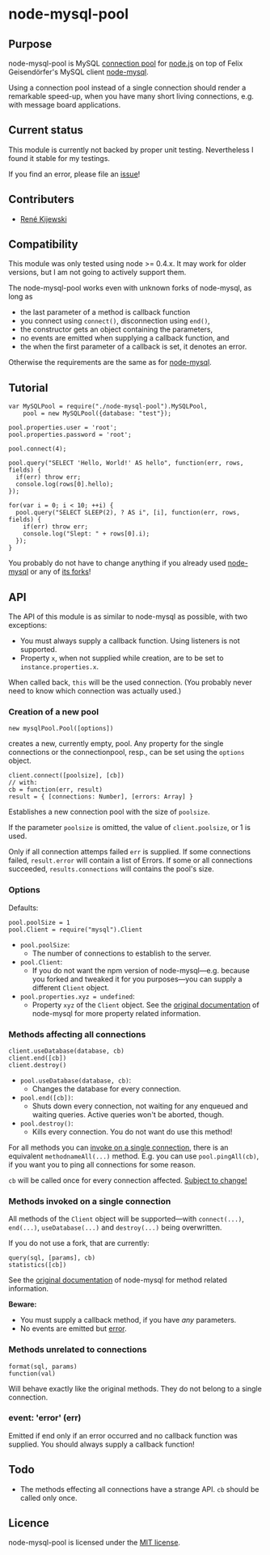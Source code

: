 <h1 id="Readme">node-mysql-pool</h1>

<h2 id="Purpose">Purpose</h2>

node-mysql-pool is MySQL [connection pool](http://en.wikipedia.org/wiki/Connection_pool)
for [node.js](http://nodejs.org/) on top of Felix Geisendörfer's MySQL client
[node-mysql](https://github.com/felixge/node-mysql).

Using a connection pool instead of a single connection should render a remarkable
speed-up, when you have many short living connections, e.g. with message board applications.

<h2 id="Status">Current status</h2>

This module is currently not backed by proper unit testing. Nevertheless I found
it stable for my testings.

If you find an error, please file an [issue](https://github.com/Kijewski/node-mysql-pool/issues)!

<h2 id="Contributers">Contributers</h2>

* [René Kijewski](https://github.com/Kijewski)

<h2 id="Compatibility">Compatibility</h2>

This module was only tested using node >= 0.4.x. It may work for older versions,
but I am not going to actively support them.

The node-mysql-pool works even with unknown forks of node-mysql, as long as

* the last parameter of a method is callback function
* you connect using `connect()`, disconnection using `end()`,
* the constructor gets an object containing the parameters,
* no events are emitted when supplying a callback function, and
* the when the first parameter of a callback is set, it denotes an error.

Otherwise the requirements are the same as for
[node-mysql](https://github.com/felixge/node-mysql/blob/master/Readme.md).

<h2 id="Tutorial">Tutorial</h2>

    var MySQLPool = require("./node-mysql-pool").MySQLPool,
        pool = new MySQLPool({database: "test"});
        
    pool.properties.user = 'root';
    pool.properties.password = 'root';
    
    pool.connect(4);
    
    pool.query("SELECT 'Hello, World!' AS hello", function(err, rows, fields) {
      if(err) throw err;
      console.log(rows[0].hello);
    });
    
    for(var i = 0; i < 10; ++i) {
      pool.query("SELECT SLEEP(2), ? AS i", [i], function(err, rows, fields) {
        if(err) throw err;
        console.log("Slept: " + rows[0].i);
      });
    }

You probably do not have to change anything if you already used
[node-mysql](https://github.com/felixge/node-mysql/)
or any of [its forks](https://github.com/felixge/node-mysql/network)!

<h2 id="API">API</h2>

The API of this module is as similar to node-mysql as possible, with two exceptions:

* You must always supply a callback function. Using listeners is not supported.
* Property `x`, when not supplied while creation, are to be set to `instance.properties.x`.

When called back, `this` will be the used connection. (You probably never need to
know which connection was actually used.)

<h3 id="NewPool">Creation of a new pool</h3>

    new mysqlPool.Pool([options])

creates a new, currently empty, pool. Any property for the single connections or
the connectionpool, resp., can be set using the `options` object.

    client.connect([poolsize], [cb])
    // with:
    cb = function(err, result)
    result = { [connections: Number], [errors: Array] }

Establishes a new connection pool with the size of `poolsize`.

If the parameter `poolsize` is omitted, the value of `client.poolsize`, or 1 is used.

Only if all connection attemps failed `err` is supplied.
If some connections failed, `result.error` will contain a list of Errors.
If some or all connections succeeded, `results.connections` will contains the pool's size.

<h3 id="Options">Options</h3>

Defaults:

    pool.poolSize = 1
    pool.Client = require("mysql").Client

* `pool.poolSize`:
    * The number of connections to establish to the server.
* `pool.Client`:
    * If you do not want the npm version of node-mysql—e.g. because you forked and
      tweaked it for you purposes—you can supply a different `Client` object.
* `pool.properties.xyz = undefined`:
    * Property `xyz` of the `Client` object.
      See the [original documentation](https://github.com/felixge/node-mysql/blob/master/Readme.md)
      of node-mysql for more property related information.

<h3 id="AllConnections">Methods affecting all connections</h3>

    client.useDatabase(database, cb)
    client.end([cb])
    client.destroy()

* `pool.useDatabase(database, cb)`:
    * Changes the database for every connection.
* `pool.end([cb])`:
    * Shuts down every connection, not waiting for any enqueued and waiting queries.
      Active queries won't be aborted, though.
* `pool.destroy()`:
    * Kills every connection. You do not want do use this method!

For all methods you can [invoke on a single connection](#SingleConnection), there is
an equivalent `methodnameAll(...)` method. E.g. you can use `pool.pingAll(cb)`, if
you want you to ping all connections for some reason.

`cb` will be called once for every connection affected. [Subject to change!](#Todo)

<h3 id="SingleConnection">Methods invoked on a single connection</h3>

All methods of the `Client` object will be supported—with `connect(...)`, `end(...)`,
`useDatabase(...)` and `destroy(...)` being overwritten.

If you do not use a fork, that are currently:

    query(sql, [params], cb)
    statistics([cb])

See the [original documentation](https://github.com/felixge/node-mysql/blob/master/Readme.md)
of node-mysql for method related information.

**Beware:**

* You must supply a callback method, if you have *any* parameters.
* No events are emitted but [error](#EventError).

<h3 id="NoConnection">Methods unrelated to connections</h3>

    format(sql, params)
    function(val)

Will behave exactly like the original methods. They do not belong to a single
connection.

<h3 id="EventError">event: 'error' (err)</h3>

Emitted if end only if an error occurred and no callback function was supplied.
You should always supply a callback function!

<h2 id="Todo">Todo</h2>

* The methods effecting all connections have a strange API. `cb` should be called
  only once.


<h2 id="Licence">Licence</h2>

node-mysql-pool is licensed under the
[MIT license](https://github.com/Kijewski/node-mysql-pool/blob/master/License).
